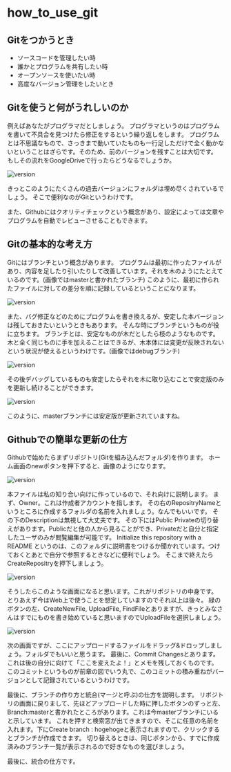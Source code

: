 # how_to_use_git

## Gitをつかうとき

- ソースコードを管理したい時
- 誰かとプログラムを共有したい時
- オープンソースを使いたい時
- 高度なバージョン管理をしたいとき

## Gitを使うと何がうれしいのか

例えばあなたがプログラマだとしましょう。
プログラマというのはプログラムを書いて不具合を見つけたら修正をするという繰り返しをします。
プログラムとは不思議なもので、さっきまで動いていたものも一行足しただけで全く動かないということはざらです。そのため、前のバージョンを残すことは大切です。
もしその流れをGoogleDriveで行ったらどうなるでしょうか。

![version]()

きっとこのようにたくさんの過去バージョンにフォルダは埋め尽くされているでしょう。
そこで便利なのがGitというわけです。

また、Githubにはクオリティチェックという概念があり、設定によっては文章やプログラムを自動でレビューさせることもできます。

## Gitの基本的な考え方

Gitにはブランチという概念があります。
プログラムは最初に作ったファイルがあり、内容を足したり引いたりして改善しています。それを木のようにたとえているのです。(画像ではmasterと書かれたブランチ)
このように、最初に作られたファイルに対しての差分を順に記録しているということになります。

![version]()

また、バグ修正などのためにプログラムを書き換えるが、安定した本バージョンは残しておきたいというときもあります。
そんな時にブランチというものが役に立ちます。
ブランチとは、安定なものが木だとしたら枝のようなものです。木と全く同じものに手を加えることはできるが、木本体には変更が反映されないという状況が使えるというわけです。(画像ではdebugブランチ)

![version]()

その後デバッグしているものも安定したらそれを木に取り込むことで安定版のみを更新し続けることができます。

![version]()

このように、masterブランチには安定版が更新されていますね。

## Githubでの簡単な更新の仕方

Githubで始めたらまずリポジトリ(Gitを組み込んだフォルダ)を作ります。
ホーム画面のnewボタンを押下すると、画像のようになります。

![version]()

本ファイルは私の知り合い向けに作っているので、それ向けに説明します。
まず、Owner。これは作成者アカウントを指します。
その右のRepositryNameというところに作成するフォルダの名前を入れましょう。なんでもいいです。
その下のDescriptionは無視して大丈夫です。
その下にはPublic Privateの切り替えがあります。Publicだと他の人から見ることができ、Privateだと自分と指定したユーザのみが閲覧編集が可能です。
Initialize this repository with a README というのは、このフォルダに説明書をつけるか聞かれています。つけておくとあとで自分で参照するときなどに便利でしょう。
そこまで終えたらCreateRepositryを押下しましょう。

![version]()

そうしたらこのような画面になると思います。これがリポジトリの中身です。
とりあえず今はWeb上で使うことを想定していますのでそれ以上は後々。
緑のボタンの左、CreateNewFile, UploadFile, FindFileとありますが、きっとみなさんはすでにものを書き始めていると思いますのでUploadFileを選択しましょう。

![version]()

次の画面ですが、ここにアップロードするファイルをドラッグ&ドロップしましょう。フォルダでもいいと思うます。
最後に、Commit Changesとあります。これは後の自分に向けて「ここを変えたよ！」とメモを残しておくものです。
このコミットというものが前章の図でいう丸で、このコミットの積み重ねがバージョンとして記録されているというわけです。

最後に、ブランチの作り方と統合(マージと呼ぶ)の仕方を説明します。
リポジトリの画面に戻りまして、先ほどアップロードした時に押したボタンのずっと左、Branch:masterと書かれたところがあります。これは今masterブランチにいると示しています。
これを押すと検索窓が出てきますので、そこに任意の名前を入れます。下にCreate branch : hogehogeと表示されますので、クリックするとブランチが作成できます。
切り替えるときは、同じボタンから、すでに作成済みのブランチ一覧が表示されるので好きなものを選びましょう。

最後に、統合の仕方です。

